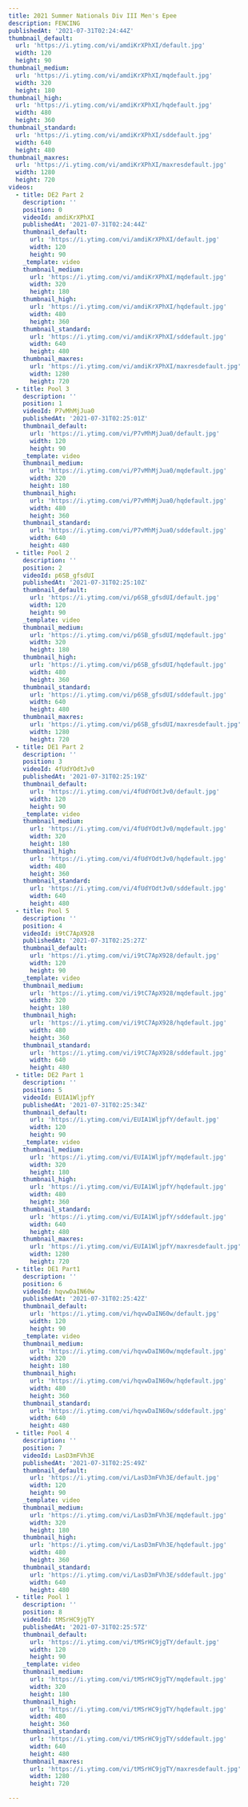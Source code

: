 ```yaml
---
title: 2021 Summer Nationals Div III Men's Epee
description: FENCING
publishedAt: '2021-07-31T02:24:44Z'
thumbnail_default:
  url: 'https://i.ytimg.com/vi/amdiKrXPhXI/default.jpg'
  width: 120
  height: 90
thumbnail_medium:
  url: 'https://i.ytimg.com/vi/amdiKrXPhXI/mqdefault.jpg'
  width: 320
  height: 180
thumbnail_high:
  url: 'https://i.ytimg.com/vi/amdiKrXPhXI/hqdefault.jpg'
  width: 480
  height: 360
thumbnail_standard:
  url: 'https://i.ytimg.com/vi/amdiKrXPhXI/sddefault.jpg'
  width: 640
  height: 480
thumbnail_maxres:
  url: 'https://i.ytimg.com/vi/amdiKrXPhXI/maxresdefault.jpg'
  width: 1280
  height: 720
videos:
  - title: DE2 Part 2
    description: ''
    position: 0
    videoId: amdiKrXPhXI
    publishedAt: '2021-07-31T02:24:44Z'
    thumbnail_default:
      url: 'https://i.ytimg.com/vi/amdiKrXPhXI/default.jpg'
      width: 120
      height: 90
    _template: video
    thumbnail_medium:
      url: 'https://i.ytimg.com/vi/amdiKrXPhXI/mqdefault.jpg'
      width: 320
      height: 180
    thumbnail_high:
      url: 'https://i.ytimg.com/vi/amdiKrXPhXI/hqdefault.jpg'
      width: 480
      height: 360
    thumbnail_standard:
      url: 'https://i.ytimg.com/vi/amdiKrXPhXI/sddefault.jpg'
      width: 640
      height: 480
    thumbnail_maxres:
      url: 'https://i.ytimg.com/vi/amdiKrXPhXI/maxresdefault.jpg'
      width: 1280
      height: 720
  - title: Pool 3
    description: ''
    position: 1
    videoId: P7vMhMjJua0
    publishedAt: '2021-07-31T02:25:01Z'
    thumbnail_default:
      url: 'https://i.ytimg.com/vi/P7vMhMjJua0/default.jpg'
      width: 120
      height: 90
    _template: video
    thumbnail_medium:
      url: 'https://i.ytimg.com/vi/P7vMhMjJua0/mqdefault.jpg'
      width: 320
      height: 180
    thumbnail_high:
      url: 'https://i.ytimg.com/vi/P7vMhMjJua0/hqdefault.jpg'
      width: 480
      height: 360
    thumbnail_standard:
      url: 'https://i.ytimg.com/vi/P7vMhMjJua0/sddefault.jpg'
      width: 640
      height: 480
  - title: Pool 2
    description: ''
    position: 2
    videoId: p6SB_gfsdUI
    publishedAt: '2021-07-31T02:25:10Z'
    thumbnail_default:
      url: 'https://i.ytimg.com/vi/p6SB_gfsdUI/default.jpg'
      width: 120
      height: 90
    _template: video
    thumbnail_medium:
      url: 'https://i.ytimg.com/vi/p6SB_gfsdUI/mqdefault.jpg'
      width: 320
      height: 180
    thumbnail_high:
      url: 'https://i.ytimg.com/vi/p6SB_gfsdUI/hqdefault.jpg'
      width: 480
      height: 360
    thumbnail_standard:
      url: 'https://i.ytimg.com/vi/p6SB_gfsdUI/sddefault.jpg'
      width: 640
      height: 480
    thumbnail_maxres:
      url: 'https://i.ytimg.com/vi/p6SB_gfsdUI/maxresdefault.jpg'
      width: 1280
      height: 720
  - title: DE1 Part 2
    description: ''
    position: 3
    videoId: 4fUdYOdtJv0
    publishedAt: '2021-07-31T02:25:19Z'
    thumbnail_default:
      url: 'https://i.ytimg.com/vi/4fUdYOdtJv0/default.jpg'
      width: 120
      height: 90
    _template: video
    thumbnail_medium:
      url: 'https://i.ytimg.com/vi/4fUdYOdtJv0/mqdefault.jpg'
      width: 320
      height: 180
    thumbnail_high:
      url: 'https://i.ytimg.com/vi/4fUdYOdtJv0/hqdefault.jpg'
      width: 480
      height: 360
    thumbnail_standard:
      url: 'https://i.ytimg.com/vi/4fUdYOdtJv0/sddefault.jpg'
      width: 640
      height: 480
  - title: Pool 5
    description: ''
    position: 4
    videoId: i9tC7ApX928
    publishedAt: '2021-07-31T02:25:27Z'
    thumbnail_default:
      url: 'https://i.ytimg.com/vi/i9tC7ApX928/default.jpg'
      width: 120
      height: 90
    _template: video
    thumbnail_medium:
      url: 'https://i.ytimg.com/vi/i9tC7ApX928/mqdefault.jpg'
      width: 320
      height: 180
    thumbnail_high:
      url: 'https://i.ytimg.com/vi/i9tC7ApX928/hqdefault.jpg'
      width: 480
      height: 360
    thumbnail_standard:
      url: 'https://i.ytimg.com/vi/i9tC7ApX928/sddefault.jpg'
      width: 640
      height: 480
  - title: DE2 Part 1
    description: ''
    position: 5
    videoId: EUIA1WljpfY
    publishedAt: '2021-07-31T02:25:34Z'
    thumbnail_default:
      url: 'https://i.ytimg.com/vi/EUIA1WljpfY/default.jpg'
      width: 120
      height: 90
    _template: video
    thumbnail_medium:
      url: 'https://i.ytimg.com/vi/EUIA1WljpfY/mqdefault.jpg'
      width: 320
      height: 180
    thumbnail_high:
      url: 'https://i.ytimg.com/vi/EUIA1WljpfY/hqdefault.jpg'
      width: 480
      height: 360
    thumbnail_standard:
      url: 'https://i.ytimg.com/vi/EUIA1WljpfY/sddefault.jpg'
      width: 640
      height: 480
    thumbnail_maxres:
      url: 'https://i.ytimg.com/vi/EUIA1WljpfY/maxresdefault.jpg'
      width: 1280
      height: 720
  - title: DE1 Part1
    description: ''
    position: 6
    videoId: hqvwDaIN60w
    publishedAt: '2021-07-31T02:25:42Z'
    thumbnail_default:
      url: 'https://i.ytimg.com/vi/hqvwDaIN60w/default.jpg'
      width: 120
      height: 90
    _template: video
    thumbnail_medium:
      url: 'https://i.ytimg.com/vi/hqvwDaIN60w/mqdefault.jpg'
      width: 320
      height: 180
    thumbnail_high:
      url: 'https://i.ytimg.com/vi/hqvwDaIN60w/hqdefault.jpg'
      width: 480
      height: 360
    thumbnail_standard:
      url: 'https://i.ytimg.com/vi/hqvwDaIN60w/sddefault.jpg'
      width: 640
      height: 480
  - title: Pool 4
    description: ''
    position: 7
    videoId: LasD3mFVh3E
    publishedAt: '2021-07-31T02:25:49Z'
    thumbnail_default:
      url: 'https://i.ytimg.com/vi/LasD3mFVh3E/default.jpg'
      width: 120
      height: 90
    _template: video
    thumbnail_medium:
      url: 'https://i.ytimg.com/vi/LasD3mFVh3E/mqdefault.jpg'
      width: 320
      height: 180
    thumbnail_high:
      url: 'https://i.ytimg.com/vi/LasD3mFVh3E/hqdefault.jpg'
      width: 480
      height: 360
    thumbnail_standard:
      url: 'https://i.ytimg.com/vi/LasD3mFVh3E/sddefault.jpg'
      width: 640
      height: 480
  - title: Pool 1
    description: ''
    position: 8
    videoId: tMSrHC9jgTY
    publishedAt: '2021-07-31T02:25:57Z'
    thumbnail_default:
      url: 'https://i.ytimg.com/vi/tMSrHC9jgTY/default.jpg'
      width: 120
      height: 90
    _template: video
    thumbnail_medium:
      url: 'https://i.ytimg.com/vi/tMSrHC9jgTY/mqdefault.jpg'
      width: 320
      height: 180
    thumbnail_high:
      url: 'https://i.ytimg.com/vi/tMSrHC9jgTY/hqdefault.jpg'
      width: 480
      height: 360
    thumbnail_standard:
      url: 'https://i.ytimg.com/vi/tMSrHC9jgTY/sddefault.jpg'
      width: 640
      height: 480
    thumbnail_maxres:
      url: 'https://i.ytimg.com/vi/tMSrHC9jgTY/maxresdefault.jpg'
      width: 1280
      height: 720

---
```

